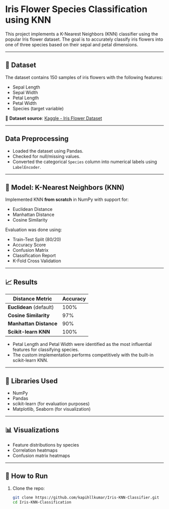 #  Iris Flower Species Classification using KNN

This project implements a K-Nearest Neighbors (KNN) classifier using the popular Iris flower dataset. The goal is to accurately classify iris flowers into one of three species based on their sepal and petal dimensions.

---

## 📂 Dataset

The dataset contains 150 samples of iris flowers with the following features:

- Sepal Length
- Sepal Width
- Petal Length
- Petal Width
- Species (target variable)

📎 **Dataset source**: [Kaggle - Iris Flower Dataset](https://www.kaggle.com/datasets/arshid/iris-flower-dataset)

---

##  Data Preprocessing

- Loaded the dataset using Pandas.
- Checked for null/missing values.
- Converted the categorical `Species` column into numerical labels using `LabelEncoder`.

---

## 🧠 Model: K-Nearest Neighbors (KNN)

Implemented KNN **from scratch** in NumPy with support for:
- Euclidean Distance
- Manhattan Distance
- Cosine Similarity

Evaluation was done using:
- Train-Test Split (80/20)
- Accuracy Score
- Confusion Matrix
- Classification Report
- K-Fold Cross Validation

---

## 📈 Results


| Distance Metric     | Accuracy |
|---------------------|----------|
| **Euclidean** (default)  | 100%     |
| **Cosine Similarity**    | 97%      |
| **Manhattan Distance**   | 90%      |
| **Scikit-learn KNN**     | 100%     |

- Petal Length and Petal Width were identified as the most influential features for classifying species.
- The custom implementation performs competitively with the built-in scikit-learn KNN.
---

## 🧪 Libraries Used

- NumPy
- Pandas
- scikit-learn (for evaluation purposes)
- Matplotlib, Seaborn (for visualization)

---

## 📊 Visualizations

- Feature distributions by species
- Correlation heatmaps
- Confusion matrix heatmaps

---

## 🚀 How to Run

1. Clone the repo:
   ```bash
   git clone https://github.com/kapihllkumar/Iris-KNN-Classifier.git
   cd Iris-KNN-Classification
